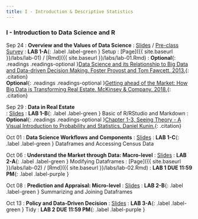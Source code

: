```yaml
---
title: I - Introduction & Descriptive Statistics
---
```


<h3 style="font-weight: bold;">I - Introduction to Data Science and R</h3>


Sep 24
: **Overview and the Values of Data Science**
  : [Slides](#) / [Pre-class Survey](https://forms.gle/Q2VwKdNQ2he7TzVg9)
: **LAB 1-A**{: .label .label-green } Setup
  : [Page]({{ site.baseurl }}/labs/lab-01) / [Rmd]({{ site.baseurl }}/labs/lab-01.Rmd)
: **Optional**{: .readings .readings-optional }[Data Science and its Relationship to Big Data and Data-driven Decision Making. Foster Provost and Tom Fawcett. 2013.](https://www.liebertpub.com/doi/full/10.1089/big.2013.1508){: .citation} <br>
**Optional**{: .readings .readings-optional }[Getting ahead of the Market: How Big Data is Transforming Real Estate. McKinsey & Company. 2018.](https://www.mckinsey.com/~/media/McKinsey/Industries/Capital%20Projects%20and%20Infrastructure/Our%20Insights/Getting%20ahead%20of%20the%20market%20How%20big%20data%20is%20transforming%20real%20estate/Getting-ahead-of-the-market-How-big-data-is-transforming-real-estate.pdf){: .citation}


Sep 29
: **Data in Real Estate**  
  : [Slides](#)
: **LAB 1-B**{: .label .label-green } Basic of R/RStudio and Markdown 
: **Optional**{: .readings .readings-optional }[Chapter 1-3, Seeing Theory - A Visual Introduction to Probability and Statistics. Daniel Kunin.](https://seeing-theory.brown.edu){: .citation} 

Oct 01
: **Data Science Workflows and Components**
  : [Slides](#)
: **LAB 1-C**{: .label .label-green } Dataframes and Accessing Census Data

Oct 06
: **Understand the Market through Data: Macro-level**
  : [Slides](#)
: **LAB 2-A**{: .label .label-green } Modifying Dataframes
  : [Page]({{ site.baseurl }}/labs/lab-02) / [Rmd]({{ site.baseurl }}/labs/lab-02.Rmd)
: **LAB 1 DUE 11:59 PM**{: .label .label-purple }

Oct 08
: **Prediction and Appraisal: Micro-level**
  : [Slides](#)
: **LAB 2-B**{: .label .label-green } Summarizing and Joining Dataframes

Oct 13
: **Policy and Data-Driven Decision**
  : [Slides](#)
: **LAB 3-A**{: .label .label-green } Tidy
: **LAB 2 DUE 11:59 PM**{: .label .label-purple }






